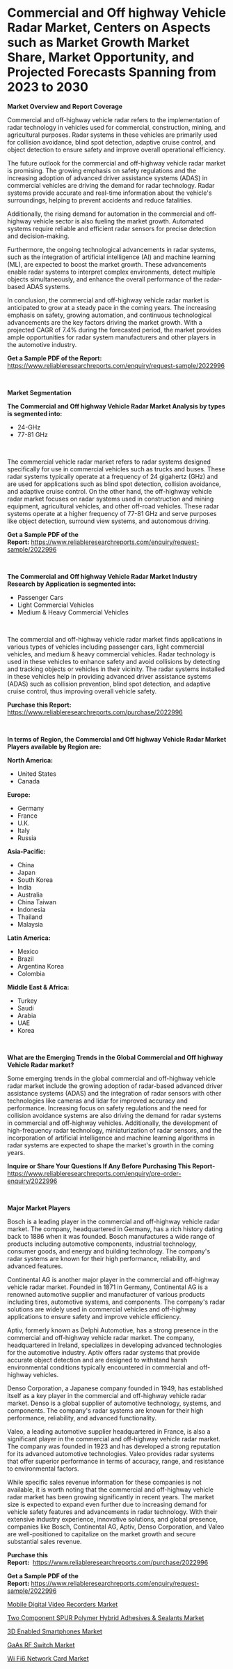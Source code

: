 <p><h1>Commercial and Off highway Vehicle Radar Market, Centers on Aspects such as Market Growth Market Share, Market Opportunity, and Projected Forecasts Spanning from 2023 to 2030</h1></p><p><strong>Market Overview and Report Coverage</strong></p>
<p><p>Commercial and off-highway vehicle radar refers to the implementation of radar technology in vehicles used for commercial, construction, mining, and agricultural purposes. Radar systems in these vehicles are primarily used for collision avoidance, blind spot detection, adaptive cruise control, and object detection to ensure safety and improve overall operational efficiency.</p><p>The future outlook for the commercial and off-highway vehicle radar market is promising. The growing emphasis on safety regulations and the increasing adoption of advanced driver assistance systems (ADAS) in commercial vehicles are driving the demand for radar technology. Radar systems provide accurate and real-time information about the vehicle's surroundings, helping to prevent accidents and reduce fatalities.</p><p>Additionally, the rising demand for automation in the commercial and off-highway vehicle sector is also fueling the market growth. Automated systems require reliable and efficient radar sensors for precise detection and decision-making.</p><p>Furthermore, the ongoing technological advancements in radar systems, such as the integration of artificial intelligence (AI) and machine learning (ML), are expected to boost the market growth. These advancements enable radar systems to interpret complex environments, detect multiple objects simultaneously, and enhance the overall performance of the radar-based ADAS systems.</p><p>In conclusion, the commercial and off-highway vehicle radar market is anticipated to grow at a steady pace in the coming years. The increasing emphasis on safety, growing automation, and continuous technological advancements are the key factors driving the market growth. With a projected CAGR of 7.4% during the forecasted period, the market provides ample opportunities for radar system manufacturers and other players in the automotive industry.</p></p>
<p><strong>Get a Sample PDF of the Report:</strong> <a href="https://www.reliableresearchreports.com/enquiry/request-sample/2022996">https://www.reliableresearchreports.com/enquiry/request-sample/2022996</a></p>
<p>&nbsp;</p>
<p><strong>Market Segmentation</strong></p>
<p><strong>The Commercial and Off highway Vehicle Radar Market Analysis by types is segmented into:</strong></p>
<p><ul><li>24-GHz</li><li>77-81 GHz</li></ul></p>
<p>&nbsp;</p>
<p><p>The commercial vehicle radar market refers to radar systems designed specifically for use in commercial vehicles such as trucks and buses. These radar systems typically operate at a frequency of 24 gigahertz (GHz) and are used for applications such as blind spot detection, collision avoidance, and adaptive cruise control. On the other hand, the off-highway vehicle radar market focuses on radar systems used in construction and mining equipment, agricultural vehicles, and other off-road vehicles. These radar systems operate at a higher frequency of 77-81 GHz and serve purposes like object detection, surround view systems, and autonomous driving.</p></p>
<p><strong>Get a Sample PDF of the Report:</strong>&nbsp;<a href="https://www.reliableresearchreports.com/enquiry/request-sample/2022996">https://www.reliableresearchreports.com/enquiry/request-sample/2022996</a></p>
<p>&nbsp;</p>
<p><strong>The Commercial and Off highway Vehicle Radar Market Industry Research by Application is segmented into:</strong></p>
<p><ul><li>Passenger Cars</li><li>Light Commercial Vehicles</li><li>Medium & Heavy Commercial Vehicles</li></ul></p>
<p>&nbsp;</p>
<p><p>The commercial and off-highway vehicle radar market finds applications in various types of vehicles including passenger cars, light commercial vehicles, and medium & heavy commercial vehicles. Radar technology is used in these vehicles to enhance safety and avoid collisions by detecting and tracking objects or vehicles in their vicinity. The radar systems installed in these vehicles help in providing advanced driver assistance systems (ADAS) such as collision prevention, blind spot detection, and adaptive cruise control, thus improving overall vehicle safety.</p></p>
<p><strong>Purchase this Report:</strong>&nbsp; <a href="https://www.reliableresearchreports.com/purchase/2022996">https://www.reliableresearchreports.com/purchase/2022996</a></p>
<p>&nbsp;</p>
<p><strong>In terms of Region, the Commercial and Off highway Vehicle Radar Market Players available by Region are:</strong></p>
<p>
    <p> <strong> North America: </strong>
        <ul>
            <li>United States</li>
            <li>Canada</li>
        </ul>
        </p> 
    <p> <strong> Europe: </strong>
        <ul>
            <li>Germany</li>
            <li>France</li>
            <li>U.K.</li>
            <li>Italy</li>
            <li>Russia</li>
        </ul>
        </p> 
    <p> <strong> Asia-Pacific: </strong>
        <ul>
            <li>China</li>
            <li>Japan</li>
            <li>South Korea</li>
            <li>India</li>
            <li>Australia</li>
            <li>China Taiwan</li>
            <li>Indonesia</li>
            <li>Thailand</li>
            <li>Malaysia</li>
        </ul>
        </p> 
    <p> <strong> Latin America: </strong>
        <ul>
            <li>Mexico</li>
            <li>Brazil</li>
            <li>Argentina Korea</li>
            <li>Colombia</li>
        </ul>
        </p> 
    <p> <strong> Middle East & Africa: </strong>
        <ul>
            <li>Turkey</li>
            <li>Saudi</li>
            <li>Arabia</li>
            <li>UAE</li>
            <li>Korea</li>
        </ul>
    </p>
    </p>
<p>&nbsp;</p>
<p><strong>What are the Emerging Trends in the Global Commercial and Off highway Vehicle Radar market?</strong></p>
<p><p>Some emerging trends in the global commercial and off-highway vehicle radar market include the growing adoption of radar-based advanced driver assistance systems (ADAS) and the integration of radar sensors with other technologies like cameras and lidar for improved accuracy and performance. Increasing focus on safety regulations and the need for collision avoidance systems are also driving the demand for radar systems in commercial and off-highway vehicles. Additionally, the development of high-frequency radar technology, miniaturization of radar sensors, and the incorporation of artificial intelligence and machine learning algorithms in radar systems are expected to shape the market's growth in the coming years.</p></p>
<p><strong>Inquire or Share Your Questions If Any Before Purchasing This Report</strong>- <a href="https://www.reliableresearchreports.com/enquiry/pre-order-enquiry/2022996">https://www.reliableresearchreports.com/enquiry/pre-order-enquiry/2022996</a></p>
<p>&nbsp;</p>
<p><strong>Major Market Players</strong></p>
<p><p>Bosch is a leading player in the commercial and off-highway vehicle radar market. The company, headquartered in Germany, has a rich history dating back to 1886 when it was founded. Bosch manufactures a wide range of products including automotive components, industrial technology, consumer goods, and energy and building technology. The company's radar systems are known for their high performance, reliability, and advanced features.</p><p>Continental AG is another major player in the commercial and off-highway vehicle radar market. Founded in 1871 in Germany, Continental AG is a renowned automotive supplier and manufacturer of various products including tires, automotive systems, and components. The company's radar solutions are widely used in commercial vehicles and off-highway applications to ensure safety and improve vehicle efficiency.</p><p>Aptiv, formerly known as Delphi Automotive, has a strong presence in the commercial and off-highway vehicle radar market. The company, headquartered in Ireland, specializes in developing advanced technologies for the automotive industry. Aptiv offers radar systems that provide accurate object detection and are designed to withstand harsh environmental conditions typically encountered in commercial and off-highway vehicles.</p><p>Denso Corporation, a Japanese company founded in 1949, has established itself as a key player in the commercial and off-highway vehicle radar market. Denso is a global supplier of automotive technology, systems, and components. The company's radar systems are known for their high performance, reliability, and advanced functionality.</p><p>Valeo, a leading automotive supplier headquartered in France, is also a significant player in the commercial and off-highway vehicle radar market. The company was founded in 1923 and has developed a strong reputation for its advanced automotive technologies. Valeo provides radar systems that offer superior performance in terms of accuracy, range, and resistance to environmental factors.</p><p>While specific sales revenue information for these companies is not available, it is worth noting that the commercial and off-highway vehicle radar market has been growing significantly in recent years. The market size is expected to expand even further due to increasing demand for vehicle safety features and advancements in radar technology. With their extensive industry experience, innovative solutions, and global presence, companies like Bosch, Continental AG, Aptiv, Denso Corporation, and Valeo are well-positioned to capitalize on the market growth and secure substantial sales revenue.</p></p>
<p><strong>Purchase this Report:</strong>&nbsp;&nbsp;<a href="https://www.reliableresearchreports.com/purchase/2022996">https://www.reliableresearchreports.com/purchase/2022996</a></p>
<p></p>
<p><strong>Get a Sample PDF of the Report:</strong>&nbsp;<a href="https://www.reliableresearchreports.com/enquiry/request-sample/2022996">https://www.reliableresearchreports.com/enquiry/request-sample/2022996</a></p>
<p><p><a href="https://www.linkedin.com/pulse/decoding-mobile-digital-video-recorders-market-deep-dive-latest-yr3mf/">Mobile Digital Video Recorders Market</a></p><p><a href="https://medium.com/@markuspagac/two-component-spur-polymer-hybrid-adhesives-sealants-market-outlook-industry-overview-and-59ebbcd71471">Two Component SPUR Polymer Hybrid Adhesives & Sealants Market</a></p><p><a href="https://github.com/mabutironaldo/Market-Research-Report-List-1/blob/main/3d-enabled-smartphones-market.md">3D Enabled Smartphones Market</a></p><p><a href="https://www.linkedin.com/pulse/gaas-rf-switch-market-research-report-provides-thorough-industry-5qgkf/">GaAs RF Switch Market</a></p><p><a href="https://github.com/lbird53714/Market-Research-Report-List-1/blob/main/wi-fi6-network-card-market.md">Wi Fi6 Network Card Market</a></p></p>